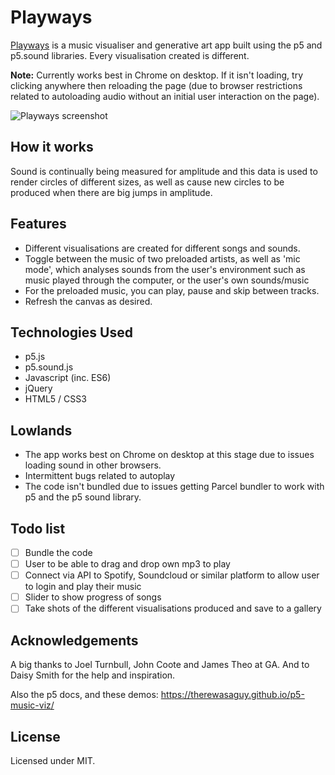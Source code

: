 # Playways

[Playways](https://katshaze.github.io/playways) is a music visualiser and generative art app built using the p5 and p5.sound libraries. Every visualisation created is different.

**Note:** Currently works best in Chrome on desktop. If it isn't loading, try clicking anywhere then reloading the page (due to browser restrictions related to autoloading audio without an initial user interaction on the page).

![Playways screenshot](images/Ratatat_Desert-Eagle.png)

## How it works
Sound is continually being measured for amplitude and this data is used to render circles of different sizes, as well as cause new circles to be produced when there are big jumps in amplitude.

## Features
* Different visualisations are created for different songs and sounds.
* Toggle between the music of two preloaded artists, as well as 'mic mode', which analyses sounds from the user's environment such as music played through the computer, or the user's own sounds/music
* For the preloaded music, you can play, pause and skip between tracks.
* Refresh the canvas as desired.

## Technologies Used
* p5.js
* p5.sound.js
* Javascript (inc. ES6)
* jQuery
* HTML5 / CSS3

## Lowlands
* The app works best on Chrome on desktop at this stage due to issues loading sound in other browsers.
* Intermittent bugs related to autoplay
* The code isn't bundled due to issues getting Parcel bundler to work with p5 and the p5 sound library.

## Todo list
- [ ] Bundle the code
- [ ] User to be able to drag and drop own mp3 to play
- [ ] Connect via API to Spotify, Soundcloud or similar platform to allow user to login and play their music
- [ ] Slider to show progress of songs
- [ ] Take shots of the different visualisations produced and save to a gallery

## Acknowledgements
A big thanks to Joel Turnbull, John Coote and James Theo at GA. And to Daisy Smith for the help and inspiration.

Also the p5 docs, and these demos: https://therewasaguy.github.io/p5-music-viz/

## License
Licensed under MIT.
